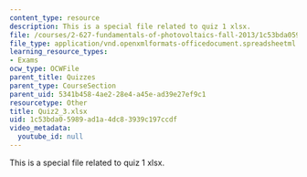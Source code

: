 ```yaml
---
content_type: resource
description: This is a special file related to quiz 1 xlsx.
file: /courses/2-627-fundamentals-of-photovoltaics-fall-2013/1c53bda05989ad1a4dc83939c197ccdf_Quiz2_3.xlsx
file_type: application/vnd.openxmlformats-officedocument.spreadsheetml.sheet
learning_resource_types:
- Exams
ocw_type: OCWFile
parent_title: Quizzes
parent_type: CourseSection
parent_uid: 5341b458-4ae2-28e4-a45e-ad39e27ef9c1
resourcetype: Other
title: Quiz2_3.xlsx
uid: 1c53bda0-5989-ad1a-4dc8-3939c197ccdf
video_metadata:
  youtube_id: null
---
```

This is a special file related to quiz 1 xlsx.

